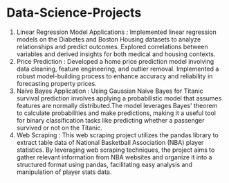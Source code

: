 # Data-Science-Projects
1) Linear Regression Model Applications : Implemented linear regression models on the Diabetes and Boston Housing datasets to analyze relationships and predict outcomes. Explored correlations between variables and derived insights for both medical and housing contexts.
2) Price Prediction : Developed a home price prediction model involving data cleaning, feature engineering, and outlier removal. Implemented a robust model-building process to enhance accuracy and reliability in forecasting property prices.
3) Naive Bayes Application : Using Gaussian Naive Bayes for Titanic survival prediction involves applying a probabilistic model that assumes features are normally distributed.The model leverages Bayes' theorem to calculate probabilities and make predictions, making it a useful tool for binary classification tasks like predicting whether a passenger survived or not on the Titanic.
4) Web Scraping : This web scraping project utilizes the pandas library to extract table data of National Basketball Association (NBA) player statistics. By leveraging web scraping techniques, the project aims to gather relevant information from NBA websites and organize it into a structured format using pandas, facilitating easy analysis and manipulation of player stats data.
